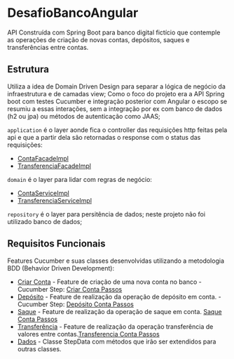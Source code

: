 # DesafioBancoAngular

 API Construída com Spring Boot para banco digital fictício que contemple as operações de criação de novas contas, depósitos, saques e transferências entre contas.

## Estrutura

Utiliza a idea de Domain Driven Design para separar a lógica de negócio da infraestrutura e de camadas view; Como o foco do projeto era a API Spring boot com 
testes Cucumber e integração posterior com Angular o escopo se resumiu a essas interações, sem a integração por ex com banco de dados (h2 ou jpa) ou
métodos de autenticação como JAAS;

`application` é o layer aonde fica o controller das requisições http feitas pela api e que a partir dela são retornadas o response
com o status das requisições:

* [ContaFacadeImpl](src/main/java/com/vms/desafiobanco/core/application/conta/impl/ContaFacadeImpl.java)
* [TransferenciaFacadeImpl](src/main/java/com/vms/desafiobanco/core/application/transferencia/impl/TransferenciaFacadeImpl.java)

`domain` é o layer para lidar com regras de negócio:

* [ContaServiceImpl](src/main/java/com/vms/desafiobanco/core/domain/conta/impl/ContaServiceImpl.java)
* [TransferenciaServiceImpl](src/main/java/com/vms/desafiobanco/core/domain/transferencia/impl/TransferenciaServiceImpl.java)

`repository` é o layer para persitência de dados; neste projeto não foi utilizado banco de dados;

## Requisitos  Funcionais

Features Cucumber e suas classes desenvolvidas utilizando a metodologia BDD (Behavior Driven Development):

* [Criar Conta](src/test/resources/caracteristicas/criar_conta.feature) - Feature de criação de uma nova conta no banco - Cucumber Step: [Criar Conta Passos](src/test/java/com/vms/desafiobanco/passos/CriarContaPassos.java)
* [Depósito](src/test/resources/caracteristicas/deposito.feature) - Feature de realização da operação de depósito em conta.  - Cucumber Step: [Depósito Conta Passos](src/test/java/com/vms/desafiobanco/passos/DepositoContaPassos.java)
* [Saque](src/test/resources/caracteristicas/saque.feature) - Feature de realização da operação de saque em conta. [Saque Conta Passos](src/test/java/com/vms/desafiobanco/passos/SaqueContaPassos.java)
* [Transferência](src/test/resources/caracteristicas/transferencia.feature) - Feature de realização da operação transferência de valores entre contas.[Transferencia Conta Passos](src/test/java/com/vms/desafiobanco/passos/TransferenciaBancoPassos.java)
* [Dados](src/test/java/com/vms/desafiobanco/passos/DadosPassos.java) - Classe StepData com métodos que irão ser extendidos para outras classes.

